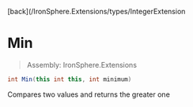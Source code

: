 ﻿

[back](/IronSphere.Extensions/types/IntegerExtension

# Min

> Assembly: IronSphere.Extensions

```csharp
int Min(this int this, int minimum)
```

Compares two values and returns the greater one

 